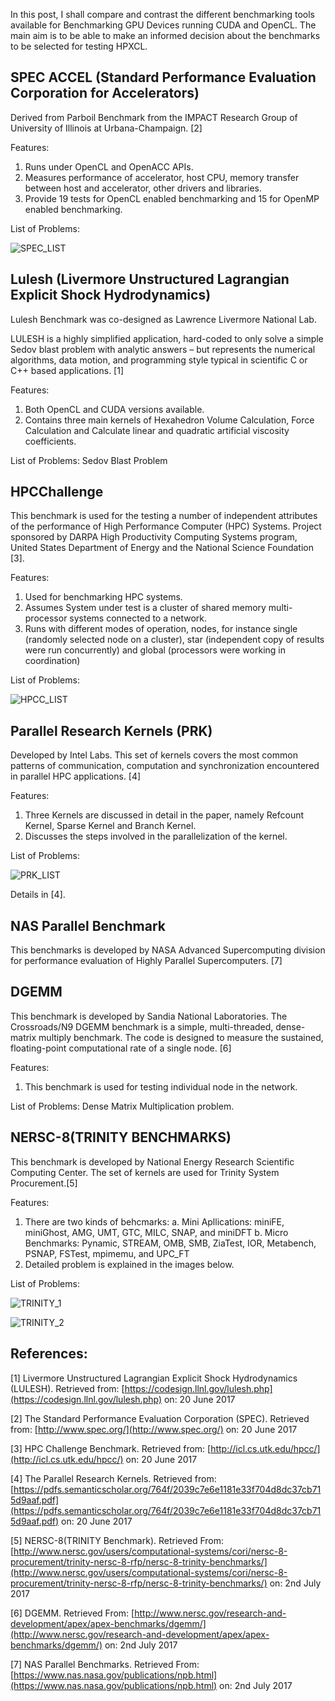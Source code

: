 In this post, I shall compare and contrast the different benchmarking tools available for Benchmarking GPU Devices running CUDA and OpenCL. The main aim is to be able to make an informed decision about the benchmarks to be selected for testing HPXCL.

SPEC ACCEL (Standard Performance Evaluation Corporation for Accelerators)
-----------------------------

Derived from Parboil Benchmark from the IMPACT Research Group of University of Illinois at Urbana-Champaign. [2]

Features:
1. Runs under OpenCL and OpenACC APIs.
2. Measures performance of accelerator, host CPU, memory transfer between host and accelerator, other drivers and libraries.
4. Provide 19 tests for OpenCL enabled benchmarking and 15 for OpenMP enabled benchmarking.

List of Problems:

![SPEC_LIST](https://raw.githubusercontent.com/MADHAVAN001/madhavan001.github.io/master/images/SPEC_list_problems.PNG)

Lulesh (Livermore Unstructured Lagrangian Explicit Shock Hydrodynamics) 
------------------------


Lulesh Benchmark was co-designed as Lawrence Livermore National Lab.

LULESH is a highly simplified application, hard-coded to only solve a simple Sedov blast problem with analytic answers – but represents the numerical algorithms, data motion, and programming style typical in scientific C or C++ based applications. [1]

Features:
1. Both OpenCL and CUDA versions available.
2. Contains three main kernels of Hexahedron Volume Calculation, Force Calculation and Calculate linear and quadratic artificial viscosity coefficients.

List of Problems:
Sedov Blast Problem

HPCChallenge
--------------------

This benchmark is used for the testing a number of independent attributes of the performance of High Performance Computer (HPC) Systems. Project sponsored by DARPA High Productivity Computing Systems program, United States Department of Energy and the National Science Foundation [3].

Features:
1. Used for benchmarking HPC systems.
2. Assumes System under test is a cluster of shared memory multi-processor systems connected to a network.
3. Runs with different modes of operation, nodes, for instance single (randomly selected node on a cluster), star (independent copy of results were run concurrently) and global (processors were working in coordination)

List of Problems:

![HPCC_LIST](https://raw.githubusercontent.com/MADHAVAN001/madhavan001.github.io/master/images/HPCC_list_problems.PNG)


Parallel Research Kernels (PRK)
------------------------------------------

Developed by Intel Labs. This set of kernels covers the most common patterns of
communication, computation and synchronization encountered
in parallel HPC applications. [4] 

Features:
1. Three Kernels are discussed in detail in the paper, namely Refcount Kernel, Sparse Kernel and Branch Kernel.
2. Discusses the steps involved in the parallelization of the kernel.

List of Problems:

![PRK_LIST](https://raw.githubusercontent.com/MADHAVAN001/madhavan001.github.io/master/images/PRK_list_problems.PNG)

Details in [4].


NAS Parallel Benchmark
-----------------------------------------------
This benchmarks is developed by NASA Advanced Supercomputing division for performance evaluation of Highly Parallel Supercomputers. [7]



DGEMM
----------------------------------------------
This benchmark is developed by Sandia National Laboratories.
The Crossroads/N9 DGEMM benchmark is a simple, multi-threaded, dense-matrix multiply benchmark. The code is designed to measure the sustained, floating-point computational rate of a single node. [6]

Features:
1. This benchmark is used for testing individual node in the network.

List of Problems:
Dense Matrix Multiplication problem.



NERSC-8(TRINITY BENCHMARKS)
-------------------------------------------
This benchmark is developed by National Energy Research Scientific Computing Center. The set of kernels are used for Trinity System Procurement.[5]

Features:
1. There are two kinds of behcmarks:
a. Mini Apllications: miniFE, miniGhost, AMG, UMT, GTC, MILC, SNAP, and miniDFT
b. Micro Benchmarks: Pynamic, STREAM, OMB, SMB, ZiaTest, IOR, Metabench, PSNAP, FSTest, mpimemu, and UPC_FT
2. Detailed problem is explained in the images below.

List of Problems:

![TRINITY_1](https://raw.githubusercontent.com/MADHAVAN001/madhavan001.github.io/master/images/TRINITY_list_problems.PNG)

![TRINITY_2](https://raw.githubusercontent.com/MADHAVAN001/madhavan001.github.io/master/images/TRINITY_list_problems2.PNG)



References:
-------------------
[1] Livermore Unstructured Lagrangian Explicit Shock Hydrodynamics (LULESH). Retrieved from: [https://codesign.llnl.gov/lulesh.php](https://codesign.llnl.gov/lulesh.php) on: 20 June 2017

[2] The Standard Performance Evaluation Corporation (SPEC). Retrieved from: [http://www.spec.org/](http://www.spec.org/) on: 20 June 2017

[3] HPC Challenge Benchmark. Retrieved from: [http://icl.cs.utk.edu/hpcc/](http://icl.cs.utk.edu/hpcc/) on: 20 June 2017

[4] The Parallel Research Kernels. Retrieved from: [https://pdfs.semanticscholar.org/764f/2039c7e6e1181e33f704d8dc37cb715d9aaf.pdf](https://pdfs.semanticscholar.org/764f/2039c7e6e1181e33f704d8dc37cb715d9aaf.pdf) on: 20 June 2017

[5] NERSC-8(TRINITY Benchmark). Retrieved From: [http://www.nersc.gov/users/computational-systems/cori/nersc-8-procurement/trinity-nersc-8-rfp/nersc-8-trinity-benchmarks/](http://www.nersc.gov/users/computational-systems/cori/nersc-8-procurement/trinity-nersc-8-rfp/nersc-8-trinity-benchmarks/) on: 2nd July 2017

[6] DGEMM. Retrieved From: [http://www.nersc.gov/research-and-development/apex/apex-benchmarks/dgemm/](http://www.nersc.gov/research-and-development/apex/apex-benchmarks/dgemm/) on: 2nd July 2017

[7] NAS Parallel Benchmarks. Retrieved From: [https://www.nas.nasa.gov/publications/npb.html](https://www.nas.nasa.gov/publications/npb.html) on: 2nd July 2017

